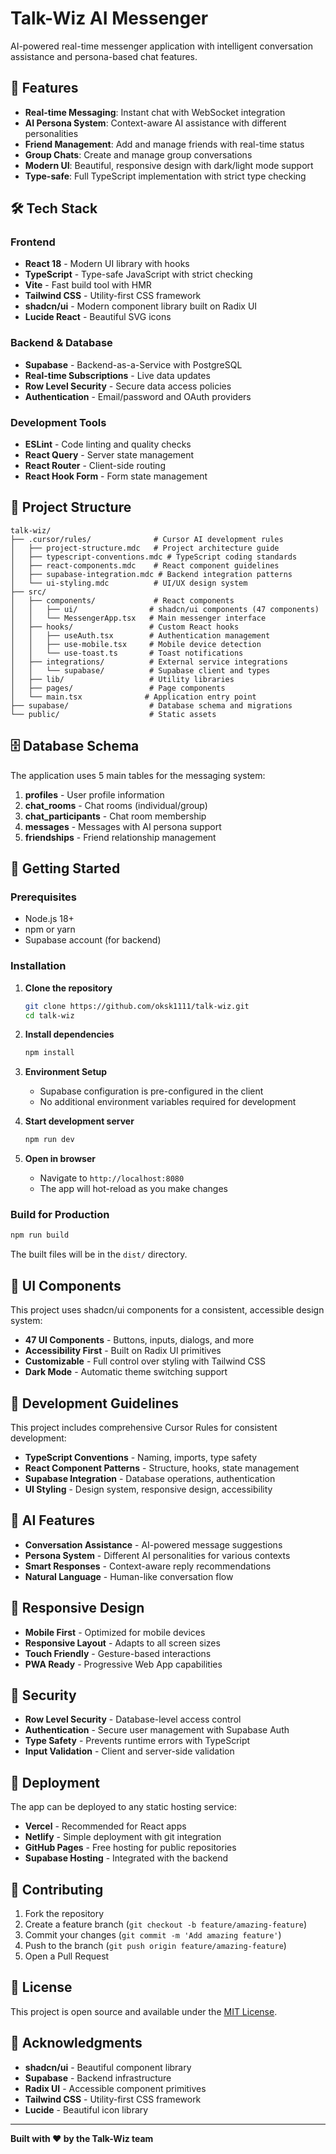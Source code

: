 # Talk-Wiz AI Messenger

AI-powered real-time messenger application with intelligent conversation assistance and persona-based chat features.

## 🚀 Features

- **Real-time Messaging**: Instant chat with WebSocket integration
- **AI Persona System**: Context-aware AI assistance with different personalities
- **Friend Management**: Add and manage friends with real-time status
- **Group Chats**: Create and manage group conversations
- **Modern UI**: Beautiful, responsive design with dark/light mode support
- **Type-safe**: Full TypeScript implementation with strict type checking

## 🛠️ Tech Stack

### Frontend
- **React 18** - Modern UI library with hooks
- **TypeScript** - Type-safe JavaScript with strict checking
- **Vite** - Fast build tool with HMR
- **Tailwind CSS** - Utility-first CSS framework
- **shadcn/ui** - Modern component library built on Radix UI
- **Lucide React** - Beautiful SVG icons

### Backend & Database
- **Supabase** - Backend-as-a-Service with PostgreSQL
- **Real-time Subscriptions** - Live data updates
- **Row Level Security** - Secure data access policies
- **Authentication** - Email/password and OAuth providers

### Development Tools
- **ESLint** - Code linting and quality checks
- **React Query** - Server state management
- **React Router** - Client-side routing
- **React Hook Form** - Form state management

## 📁 Project Structure

```
talk-wiz/
├── .cursor/rules/              # Cursor AI development rules
│   ├── project-structure.mdc   # Project architecture guide
│   ├── typescript-conventions.mdc # TypeScript coding standards
│   ├── react-components.mdc    # React component guidelines
│   ├── supabase-integration.mdc # Backend integration patterns
│   └── ui-styling.mdc          # UI/UX design system
├── src/
│   ├── components/             # React components
│   │   ├── ui/                # shadcn/ui components (47 components)
│   │   └── MessengerApp.tsx   # Main messenger interface
│   ├── hooks/                 # Custom React hooks
│   │   ├── useAuth.tsx        # Authentication management
│   │   ├── use-mobile.tsx     # Mobile device detection
│   │   └── use-toast.ts       # Toast notifications
│   ├── integrations/          # External service integrations
│   │   └── supabase/          # Supabase client and types
│   ├── lib/                   # Utility libraries
│   ├── pages/                 # Page components
│   └── main.tsx              # Application entry point
├── supabase/                  # Database schema and migrations
└── public/                    # Static assets
```

## 🗄️ Database Schema

The application uses 5 main tables for the messaging system:

1. **profiles** - User profile information
2. **chat_rooms** - Chat rooms (individual/group)
3. **chat_participants** - Chat room membership
4. **messages** - Messages with AI persona support
5. **friendships** - Friend relationship management

## 🚀 Getting Started

### Prerequisites
- Node.js 18+ 
- npm or yarn
- Supabase account (for backend)

### Installation

1. **Clone the repository**
   ```bash
   git clone https://github.com/oksk1111/talk-wiz.git
   cd talk-wiz
   ```

2. **Install dependencies**
   ```bash
   npm install
   ```

3. **Environment Setup**
   - Supabase configuration is pre-configured in the client
   - No additional environment variables required for development

4. **Start development server**
   ```bash
   npm run dev
   ```

5. **Open in browser**
   - Navigate to `http://localhost:8080`
   - The app will hot-reload as you make changes

### Build for Production

```bash
npm run build
```

The built files will be in the `dist/` directory.

## 🎨 UI Components

This project uses shadcn/ui components for a consistent, accessible design system:

- **47 UI Components** - Buttons, inputs, dialogs, and more
- **Accessibility First** - Built on Radix UI primitives
- **Customizable** - Full control over styling with Tailwind CSS
- **Dark Mode** - Automatic theme switching support

## 🔧 Development Guidelines

This project includes comprehensive Cursor Rules for consistent development:

- **TypeScript Conventions** - Naming, imports, type safety
- **React Component Patterns** - Structure, hooks, state management
- **Supabase Integration** - Database operations, authentication
- **UI Styling** - Design system, responsive design, accessibility

## 🤖 AI Features

- **Conversation Assistance** - AI-powered message suggestions
- **Persona System** - Different AI personalities for various contexts
- **Smart Responses** - Context-aware reply recommendations
- **Natural Language** - Human-like conversation flow

## 📱 Responsive Design

- **Mobile First** - Optimized for mobile devices
- **Responsive Layout** - Adapts to all screen sizes
- **Touch Friendly** - Gesture-based interactions
- **PWA Ready** - Progressive Web App capabilities

## 🔐 Security

- **Row Level Security** - Database-level access control
- **Authentication** - Secure user management with Supabase Auth
- **Type Safety** - Prevents runtime errors with TypeScript
- **Input Validation** - Client and server-side validation

## 🚀 Deployment

The app can be deployed to any static hosting service:

- **Vercel** - Recommended for React apps
- **Netlify** - Simple deployment with git integration
- **GitHub Pages** - Free hosting for public repositories
- **Supabase Hosting** - Integrated with the backend

## 🤝 Contributing

1. Fork the repository
2. Create a feature branch (`git checkout -b feature/amazing-feature`)
3. Commit your changes (`git commit -m 'Add amazing feature'`)
4. Push to the branch (`git push origin feature/amazing-feature`)
5. Open a Pull Request

## 📄 License

This project is open source and available under the [MIT License](LICENSE).

## 🙏 Acknowledgments

- **shadcn/ui** - Beautiful component library
- **Supabase** - Backend infrastructure
- **Radix UI** - Accessible component primitives
- **Tailwind CSS** - Utility-first CSS framework
- **Lucide** - Beautiful icon library

---

**Built with ❤️ by the Talk-Wiz team**